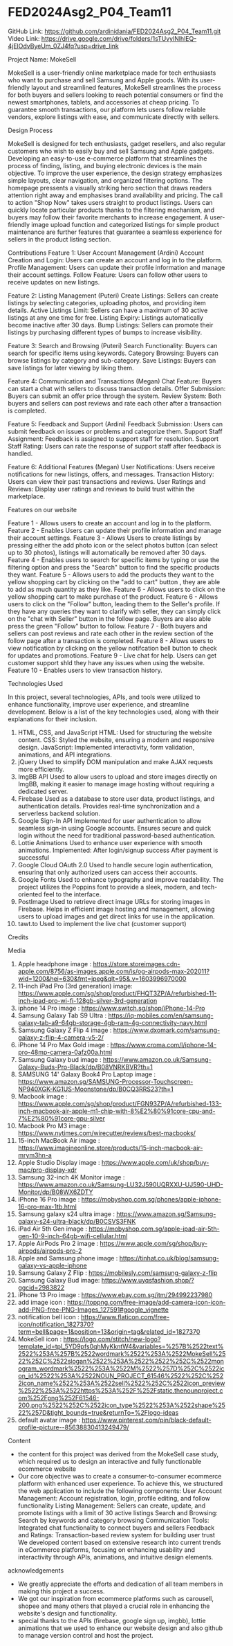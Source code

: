 # FED2024Asg2_P04_Team11

GitHub Link: https://github.com/ardinidania/FED2024Asg2_P04_Team11.git
Video Link: https://drive.google.com/drive/folders/1sTUvylNlhlEQ-4jElOdvByeUm_0ZJ4fq?usp=drive_link

Project Name: MokeSell 

MokeSell is a user-friendly online marketplace made for tech enthusiasts who want to purchase and sell Samsung and Apple goods. With its user-friendly layout
and streamlined features, MokeSell streamlines the process for both buyers and sellers looking to reach potential consumers or find the newest smartphones, tablets, and accessories at cheap pricing. 
To guarantee smooth transactions, our platform lets users follow reliable vendors, explore listings with ease, and communicate directly with sellers. 

Design Process

MokeSell is designed for tech enthusiasts, gadget resellers, and also regular customers who wish to easily buy and sell Samsung and Apple gadgets. Developing an easy-to-use e-commerce platform that streamlines the process of finding, listing, and buying electronic devices is the main objective.
To improve the user experience, the design strategy emphasizes simple layouts, clear navigation, and organized filtering options. 
The homepage pressents a visually striking hero section that draws readers attention right away and emphasises brand availability and pricing. 
The call to action "Shop Now" takes users straight to product listings. Users can quickly locate particular products thanks to the filtering mechanism, and buyers may follow their favorite merchants to increase engagement. 
A user-friendly image upload function and categorized listings for simple product maintenance are further features that guarantee a seamless experience for sellers in the product listing section. 

Contributions
Feature 1: User Account Management (Ardini)
Account Creation and Login: Users can create an account and log in to the platform.
Profile Management: Users can update their profile information and manage their account settings.
Follow Feature: Users can follow other users to receive updates on new listings.

Feature 2: Listing Management (Puteri)
Create Listings: Sellers can create listings by selecting categories, uploading photos, and providing
item details.
Active Listings Limit: Sellers can have a maximum of 30 active listings at any one time for free.
Listing Expiry: Listings automatically become inactive after 30 days.
Bump Listings: Sellers can promote their listings by purchasing different types of bumps to increase
visibility.

Feature 3: Search and Browsing (Puteri)
Search Functionality: Buyers can search for specific items using keywords.
Category Browsing: Buyers can browse listings by category and sub-category.
Save Listings: Buyers can save listings for later viewing by liking them.

Feature 4: Communication and Transactions (Megan)
Chat Feature: Buyers can start a chat with sellers to discuss transaction details.
Offer Submission: Buyers can submit an offer price through the system.
Review System: Both buyers and sellers can post reviews and rate each other after a transaction is
completed.

Feature 5: Feedback and Support (Ardini)
Feedback Submission: Users can submit feedback on issues or problems and categorize them.
Support Staff Assignment: Feedback is assigned to support staff for resolution.
Support Staff Rating: Users can rate the response of support staff after feedback is handled.

Feature 6: Additional Features (Megan)
User Notifications: Users receive notifications for new listings, offers, and messages.
Transaction History: Users can view their past transactions and reviews.
User Ratings and Reviews: Display user ratings and reviews to build trust within the marketplace. 


Features on our website

Feature 1 - Allows users to create an account and log in to the platform. 
Feature 2 - Enables Users can update their profile information and manage their account settings. 
Feature 3 - Allows Users to create listings by pressing either the add photo icon or the select photos button (can select up to 30 photos), listings will automatically be removed after 30 days.
Feature 4 - Enables users to search for specific items by typing or use the filtering option and press the "Search" button to find the specific products they want.
Feature 5 - Allows users to add the products they want to the yellow shopping cart by clicking on the "add to cart" button , they are able to add as much quantity as they like. 
Feature 6 - Allows users to click on the yellow shopping cart to make purchase of the product. 
Feature 6 - Allows users to click on the "Follow" button, leading them to the Seller's profile. If they have any queries they want to clarify with seller, they can simply click on the "chat with Seller" button in the follow page. Buyers are also able press the green "Follow" button to follow. 
Feature 7 - Both buyers and sellers can post reviews and rate each other in the review section of the follow page after a transaction is completed. 
Feature 8 - Allows users to view notification by clicking on the yellow notifcation bell button to check for updates and promotions. 
Feature 9 - Live chat for help. Users can get customer support shld they have any issues when using the website.
Feature 10 - Enables users to view transaction history. 


Technologies Used

In this project, several technologies, APIs, and tools were utilized to enhance functionality, 
improve user experience, and streamline development. Below is a list of the key technologies used, along with their explanations for their inclusion.

1. HTML, CSS, and JavaScript
HTML: Used for structuring the website content.
CSS: Styled the website, ensuring a modern and responsive design.
JavaScript: Implemented interactivity, form validation, animations, and API integrations.
2. jQuery
Used to simplify DOM manipulation and make AJAX requests more efficiently.
3. ImgBB API
Used to allow users to upload and store images directly on ImgBB, making it easier to manage image hosting without requiring a dedicated server.
4. Firebase
Used as a database to store user data, product listings, and authentication details.
Provides real-time synchronization and a serverless backend solution.
5. Google Sign-In API
Implemented for user authentication to allow seamless sign-in using Google accounts.
Ensures secure and quick login without the need for traditional password-based authentication.
6. Lottie Animations
Used to enhance user experience with smooth animations.
Implemented:
After login/signup success
After payment is successful
7. Google Cloud OAuth 2.0
Used to handle secure login authentication, ensuring that only authorized users can access their accounts.
9. Google Fonts
Used to enhance typography and improve readability.
The project utilizes the Poppins font to provide a sleek, modern, and tech-oriented feel to the interface.
10. PostImage
Used to retrieve direct image URLs for storing images in Firebase.
Helps in efficient image hosting and management, allowing users to upload images and get direct links for use in the application.
11. tawt.to 
Used to implement the live chat (customer support)


Credits

Media 
1) Apple headphone image : https://store.storeimages.cdn-apple.com/8756/as-images.apple.com/is/og-airpods-max-202011?wid=1200&hei=630&fmt=jpeg&qlt=95&.v=1603996970000
2) 11-inch iPad Pro (3rd generation) image: https://www.apple.com/sg/shop/product/FHQT3ZP/A/refurbished-11-inch-ipad-pro-wi-fi-128gb-silver-3rd-generation
3) iphone 14 Pro image : https://www.switch.sg/shop/iPhone-14-Pro
4) Samsung Galaxy Tab S9 Ultra : https://iq-mobiles.com/en/samsung-galaxy-tab-a9-64gb-storage-4gb-ram-4g-connectivity-navy.html 
5) Samsung Galaxy Z Flip 4 image : https://www.dxomark.com/samsung-galaxy-z-flip-4-camera-v5-2/ 
6) iPhone 14 Pro Max Gold image : https://www.croma.com/l/iphone-14-pro-48mp-camera-0afz00a.html 
7) Samsung Galaxy bud image : https://www.amazon.co.uk/Samsung-Galaxy-Buds-Pro-Black/dp/B08VNRKBVR?th=1 
8) SAMSUNG 14' Galaxy Book4 Pro Laptop image :  https://www.amazon.sg/SAMSUNG-Processor-Touchscreen-NP940XGK-KG1US-Moonstone/dp/B0CQ3RRS23?th=1
9) Macbook image : https://www.apple.com/sg/shop/product/FGN93ZP/A/refurbished-133-inch-macbook-air-apple-m1-chip-with-8%E2%80%91core-cpu-and-7%E2%80%91core-gpu-silver 
10) Macbook Pro M3 image : https://www.nytimes.com/wirecutter/reviews/best-macbooks/ 
11) 15-inch MacBook Air image : https://www.imagineonline.store/products/15-inch-macbook-air-mrym3hn-a 
12) Apple Studio Display image : https://www.apple.com/uk/shop/buy-mac/pro-display-xdr
13) Samsung 32-inch 4K Monitor image : https://www.amazon.co.uk/Samsung-LU32J590UQRXXU-UJ590-UHD-Monitor/dp/B08WX6ZDTY
14) iPhone 16 Pro image : https://mobyshop.com.sg/phones/apple-iphone-16-pro-max-1tb.html 
15) Samsung galaxy s24 ultra image : https://www.amazon.sg/Samsung-galaxy-s24-ultra-black/dp/B0CSVS3FNK
16) iPad Air 5th Gen image : https://mobyshop.com.sg/apple-ipad-air-5th-gen-10-9-inch-64gb-wifi-cellular.html
17) Apple AirPods Pro 2 image : https://www.apple.com/sg/shop/buy-airpods/airpods-pro-2
18) Apple and Samsung phone image : https://tinhat.co.uk/blog/samsung-galaxy-vs-apple-iphone 
19) Samsung Galaxy Z Flip : https://mobilesly.com/samsung-galaxy-z-flip 
20) Samsung Galaxy Bud image: https://www.uyqsfashion.shop/?ggcid=2983822                
21) iPhone 13 Pro image : https://www.ebay.com.sg/itm/294992237980
22) add image icon : https://toppng.com/free-image/add-camera-icon-icon-add-PNG-free-PNG-Images_127591#google_vignette 
23) notification bell icon : https://www.flaticon.com/free-icon/notification_1827370?term=bell&page=1&position=13&origin=tag&related_id=1827370 
24) MokeSell icon : https://logo.com/stitch/new-logo?template_id=tpl_5YD9pfs0qhMyKkntW4&variables=%257B%2522text%2522%253A%257B%2522wordmark%2522%253A%2522MokeSell%2522%252C%2522slogan%2522%253A%2522%2522%252C%2522monogram_wordmark%2522%253A%2522M%2522%257D%252C%2522icon_id%2522%253A%2522NOUN_PROJECT_61546%2522%252C%2522icon_name%2522%253A%2522sell%2522%252C%2522icon_preview%2522%253A%2522https%253A%252F%252Fstatic.thenounproject.com%252Fpng%252F61546-200.png%2522%252C%2522icon_type%2522%253A%2522shape%2522%257D&tight_bounds=true&returnTo=%2Flogo-ideas 
25) default avatar image : https://www.pinterest.com/pin/black-default-profile-picture--85638830413249479/


Content 

- the content for this project was derived from the MokeSell case study, which required us to design an interactive and fully functionable ecommerce website
- Our core objective was to create a consumer-to-consumer ecommerce platform with enhanced user experience. To achieve this, we structured the web application to include the following components:
User Account Management: Account registration, login, profile editing, and follow functionality
Listing Management: Sellers can create, update, and promote listings with a limit of 30 active listings
Search and Browsing: Search by keywords and category browsing
Communication Tools: Integrated chat functionality to connect buyers and sellers
Feedback and Ratings: Transaction-based review system for building user trust
We developed content based on extensive research into current trends in eCommerce platforms, focusing on enhancing usability and interactivity through APIs, animations, and intuitive design elements.

acknowledgements
- We greatly appreciate the efforts and dedication of all team members in making this project a success.
- We got our inspiration from ecommerce platforms such as carousell, shopee and many others that played a crucial role in enhancing the website's design and functionality.
- special thanks to the APIs (firebase, google sign up, imgbb), lottie animations that we used to enhance our website design and also github to manage version control and host the project.